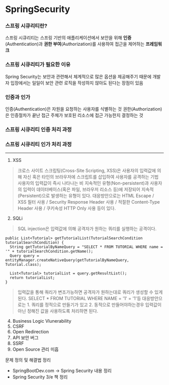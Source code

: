 # SpringSecurity


### 스프링 시큐리티란?
스프링 시큐리티는 스프링 기반의 애플리케이션에서 보안을 위해 **인증**(Authentication)과 **권한 부여**(Authorization)를 사용하여 접근을 제어하는 **프레임워크**

### 스프링 시큐리티가 필요한 이유
Spring Security는 보안과 관련해서 체계적으로 많은 옵션을 제공해주기 때문에 개발자 입장에서는 일일이 보안 관련 로직을 작성하지 않아도 된다는 장점이 있음

### 인증과 인가
인증(Authentication)은 자원을 요청하는 사용자를 식별하는 것
권한(Authorization)은 인증절차가 끝난 접근 주체가 보호된 리소스에 접근 가능한지 결정하는 것

### 스프링 시큐리티 인증 처리 과정

### 스프링 시큐리티 인가 처리 과정






* * *
1. XSS
> 크로스 사이트 스크립팅(Cross-Site Scripting, XSS)은 사용자의 입력값에 의해 자신 혹은 타인의 브라우저에 스크립트를 삽입하여 사용자를 공격하는 기법 
> 사용자의 입력값이 즉시 나타나는 비 지속적인 유형(Non-persistent)과 사용자의 입력이 데이터베이스(혹은 파일, 브라우저 리소스 등)에 저장되어 지속적(Persistent)으로 발생하는 유형이 있다.
> 대응방안으로는 HTML Escape / XSS 필터 사용 / Security Response Header 사용 / 적절한 Content-Type Header 사용 / 쿠키속성 HTTP Only 사용 등이 있다.
2. SQLi
> SQL injection은 입력값에 의해 공격자가 원하는 쿼리를 실행하는 공격이다. 
```
public List<Tutorial> getTutorialList(TutorialSearchCondition tutorialSearchCondition) {
  String getTutorialByNameQuery = "SELECT * FROM TUTORIAL WHERE name = '" + tutorialSearchCondition.getName();
  Query query = entityManager.createNativeQuery(getTutorialByNameQuery, Tutorial.class);
  
  List<Tutorial> tutorialList = query.getResultList();
  return tutorialList;
}
```
> 입력값을 통해 쿼리가 변조가능하면 공격자가 원하는대로 쿼리가 생성할 수 있게 된다.
> SELECT * FROM TUTORIAL WHERE NAME = '1' = '1'등
> 대응방안으로는 1. 쿼리를 정적으로 만들기가 있고 2. 동적으로 만들어야하는경우 입력값이 아닌 정해진 값을 사용하도록 처리하면 된다.


4. Business Logic Vlunerability
5. CSRF
6. Open Redirection
7. API 보안 버그
8. SSRF
9. Open Source 관리 미흡

문제 정의 및 해결법 정리
+ SpringBootDev.com -> Spring Security 내용 정리
+ Spring Security 3/e 책 정리
